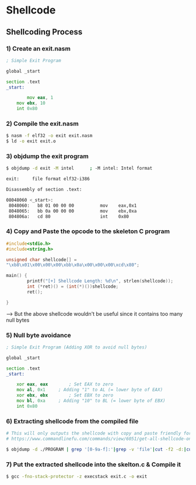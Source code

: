 # Shellcode

## Shellcoding Process

### 1) Create an exit.nasm
```asm
; Simple Exit Program

global _start			

section .text
_start:

    	mov eax, 1
	mov ebx, 10
	int 0x80
```
### 2) Compile the exit.nasm
```bash
$ nasm -f elf32 -o exit exit.nasm
$ ld -o exit exit.o
```
### 3) objdump the exit program
```bash
$ objdump -d exit -M intel		; -M intel: Intel format

exit:     file format elf32-i386

Disassembly of section .text:

08048060 <_start>:
 8048060:	b8 01 00 00 00       	mov    eax,0x1
 8048065:	bb 0a 00 00 00       	mov    ebx,0xa
 804806a:	cd 80                	int    0x80
```
### 4) Copy and Paste the opcode to the skeleton C program
```c
#include<stdio.h>
#include<string.h>

unsigned char shellcode[] = 
"\xb8\x01\x00\x00\x00\xbb\x0a\x00\x00\x00\xcd\x80";

main() {
        printf("[+] Shellcode Length: %d\n", strlen(shellcode));
        int (*ret)() = (int(*)())shellcode;
        ret();        

}
```
--> But the above shellcode wouldn't be useful since it contains too many null bytes

### 5) Null byte avoidance
```asm
; Simple Exit Program (Adding XOR to avoid null bytes)

global _start			

section .text
_start:

	xor eax, eax		; Set EAX to zero
	mov al, 0x1		; Adding "1" to AL (= lower byte of EAX)
	xor ebx, ebx		; Set EBX to zero
	mov bl, 0xa		; Adding "10" to BL (= lower byte of EBX)
	int 0x80
```

### 6) Extracting shellcode from the compiled file
```bash
# This will only outputs the shellcode with copy and paste friendly format
# https://www.commandlinefu.com/commands/view/6051/get-all-shellcode-on-binary-file-from-objdump

$ objdump -d ./PROGRAM | grep '[0-9a-f]:'|grep -v 'file'|cut -f2 -d:|cut -f1-6 -d' '|tr -s ' '|tr '\t' ' '|sed 's/ $//g'|sed 's/ /\\x/g'|paste -d '' -s |sed 's/^/"/'|sed 's/$/"/g'
```

### 7) Put the extracted shellcode into the skelton.c & Compile it
```bash
$ gcc -fno-stack-protector -z execstack exit.c -o exit
```
